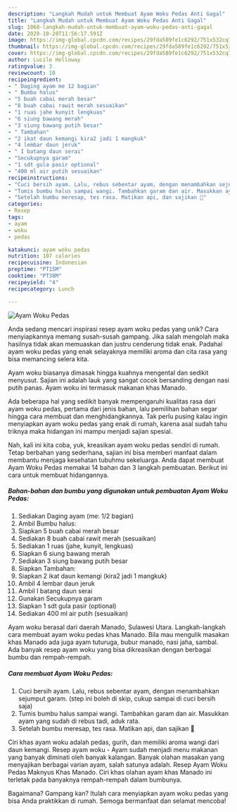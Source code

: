 ```yaml
---
description: "Langkah Mudah untuk Membuat Ayam Woku Pedas Anti Gagal"
title: "Langkah Mudah untuk Membuat Ayam Woku Pedas Anti Gagal"
slug: 1068-langkah-mudah-untuk-membuat-ayam-woku-pedas-anti-gagal
date: 2020-10-28T11:56:17.591Z
image: https://img-global.cpcdn.com/recipes/29fda589fe1c6292/751x532cq70/ayam-woku-pedas-foto-resep-utama.jpg
thumbnail: https://img-global.cpcdn.com/recipes/29fda589fe1c6292/751x532cq70/ayam-woku-pedas-foto-resep-utama.jpg
cover: https://img-global.cpcdn.com/recipes/29fda589fe1c6292/751x532cq70/ayam-woku-pedas-foto-resep-utama.jpg
author: Lucile Holloway
ratingvalue: 3
reviewcount: 10
recipeingredient:
- " Daging ayam me 12 bagian"
- " Bumbu halus"
- "5 buah cabai merah besar"
- "8 buah cabai rawit merah sesuaikan"
- "1 ruas jahe kunyit lengkuas"
- "6 siung bawang merah"
- "3 siung bawang putih besar"
- " Tambahan"
- "2 ikat daun kemangi kira2 jadi 1 mangkuk"
- "4 lembar daun jeruk"
- " I batang daun serai"
- "Secukupnya garam"
- "1 sdt gula pasir optional"
- "400 ml air putih sesuaikan"
recipeinstructions:
- "Cuci bersih ayam. Lalu, rebus sebentar ayam, dengan menambahkan sejumput garam. (step ini boleh di skip, cukup sampai di cuci bersih saja)"
- "Tumis bumbu halus sampai wangi. Tambahkan garam dan air. Masukkan ayam yang sudah di rebus tadi, aduk rata."
- "Setelah bumbu meresap, tes rasa. Matikan api, dan sajikan 🤗"
categories:
- Resep
tags:
- ayam
- woku
- pedas

katakunci: ayam woku pedas 
nutrition: 107 calories
recipecuisine: Indonesian
preptime: "PT15M"
cooktime: "PT38M"
recipeyield: "4"
recipecategory: Lunch

---
```



![Ayam Woku Pedas](https://img-global.cpcdn.com/recipes/29fda589fe1c6292/751x532cq70/ayam-woku-pedas-foto-resep-utama.jpg)

Anda sedang mencari inspirasi resep ayam woku pedas yang unik? Cara menyiapkannya memang susah-susah gampang. Jika salah mengolah maka hasilnya tidak akan memuaskan dan justru cenderung tidak enak. Padahal ayam woku pedas yang enak selayaknya memiliki aroma dan cita rasa yang bisa memancing selera kita.

Ayam woku biasanya dimasak hingga kuahnya mengental dan sedikit menyusut. Sajian ini adalah lauk yang sangat cocok bersanding dengan nasi putih panas. Ayam woku ini termasuk makanan khas Manado.

Ada beberapa hal yang sedikit banyak mempengaruhi kualitas rasa dari ayam woku pedas, pertama dari jenis bahan, lalu pemilihan bahan segar hingga cara membuat dan menghidangkannya. Tak perlu pusing kalau ingin menyiapkan ayam woku pedas yang enak di rumah, karena asal sudah tahu triknya maka hidangan ini mampu menjadi sajian spesial.


Nah, kali ini kita coba, yuk, kreasikan ayam woku pedas sendiri di rumah. Tetap berbahan yang sederhana, sajian ini bisa memberi manfaat dalam membantu menjaga kesehatan tubuhmu sekeluarga. Anda dapat membuat Ayam Woku Pedas memakai 14 bahan dan 3 langkah pembuatan. Berikut ini cara untuk membuat hidangannya.

<!--inarticleads1-->

##### Bahan-bahan dan bumbu yang digunakan untuk pembuatan Ayam Woku Pedas:

1. Sediakan  Daging ayam (me: 1/2 bagian)
1. Ambil  Bumbu halus:
1. Siapkan 5 buah cabai merah besar
1. Sediakan 8 buah cabai rawit merah (sesuaikan)
1. Sediakan 1 ruas (jahe, kunyit, lengkuas)
1. Siapkan 6 siung bawang merah
1. Sediakan 3 siung bawang putih besar
1. Siapkan  Tambahan:
1. Siapkan 2 ikat daun kemangi (kira2 jadi 1 mangkuk)
1. Ambil 4 lembar daun jeruk
1. Ambil  I batang daun serai
1. Gunakan Secukupnya garam
1. Siapkan 1 sdt gula pasir (optional)
1. Sediakan 400 ml air putih (sesuaikan)


Ayam woku berasal dari daerah Manado, Sulawesi Utara. Langkah-langkah cara membuat ayam woku pedas khas Manado. Bila mau mengulik masakan khas Manado ada juga ayam tuturuga, bubur manado, nasi jaha, sambal. Ada banyak resep ayam woku yang bisa dikreasikan dengan berbagai bumbu dan rempah-rempah. 

<!--inarticleads2-->

##### Cara membuat Ayam Woku Pedas:

1. Cuci bersih ayam. Lalu, rebus sebentar ayam, dengan menambahkan sejumput garam. (step ini boleh di skip, cukup sampai di cuci bersih saja)
1. Tumis bumbu halus sampai wangi. Tambahkan garam dan air. Masukkan ayam yang sudah di rebus tadi, aduk rata.
1. Setelah bumbu meresap, tes rasa. Matikan api, dan sajikan 🤗


Ciri khas ayam woku adalah pedas, gurih, dan memiliki aroma wangi dari daun kemangi. Resep ayam woku - Ayam sudah menjadi menu makanan yang banyak diminati oleh banyak kalangan. Banyak olahan masakan yang menyajikan berbagai varian ayam, salah satunya adalah. Resep Ayam Woku Pedas Maknyus Khas Manado. Ciri khas olahan ayam khas Manado ini terletak pada banyaknya rempah-rempah dalam bumbunya. 

Bagaimana? Gampang kan? Itulah cara menyiapkan ayam woku pedas yang bisa Anda praktikkan di rumah. Semoga bermanfaat dan selamat mencoba!
